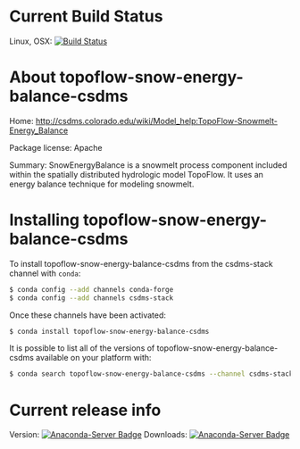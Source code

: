 




# Current Build Status

Linux, OSX: [![Build Status](https://travis-ci.org/csdms-stack/topoflow-snow-energy-balance-csdms-recipe.svg?branch=master)](https://travis-ci.org/csdms-stack/topoflow-snow-energy-balance-csdms-recipe)

# About topoflow-snow-energy-balance-csdms

Home: http://csdms.colorado.edu/wiki/Model_help:TopoFlow-Snowmelt-Energy_Balance

Package license: Apache

Summary: SnowEnergyBalance is a snowmelt process component included
within the spatially distributed hydrologic model TopoFlow. It uses
an energy balance technique for modeling snowmelt.


# Installing topoflow-snow-energy-balance-csdms

To install topoflow-snow-energy-balance-csdms from the csdms-stack channel with `conda`:

```bash
$ conda config --add channels conda-forge
$ conda config --add channels csdms-stack
```

Once these channels have been activated:

```bash
$ conda install topoflow-snow-energy-balance-csdms
```

It is possible to list all of the versions of topoflow-snow-energy-balance-csdms available on your
platform with:

```bash
$ conda search topoflow-snow-energy-balance-csdms --channel csdms-stack
```

# Current release info

Version: [![Anaconda-Server Badge](https://anaconda.org/csdms-stack/topoflow-snow-energy-balance-csdms/badges/version.svg)](https://anaconda.org/csdms-stack/topoflow-snow-energy-balance-csdms)
Downloads: [![Anaconda-Server Badge](https://anaconda.org/csdms-stack/topoflow-snow-energy-balance-csdms/badges/downloads.svg)](https://anaconda.org/csdms-stack/topoflow-snow-energy-balance-csdms)